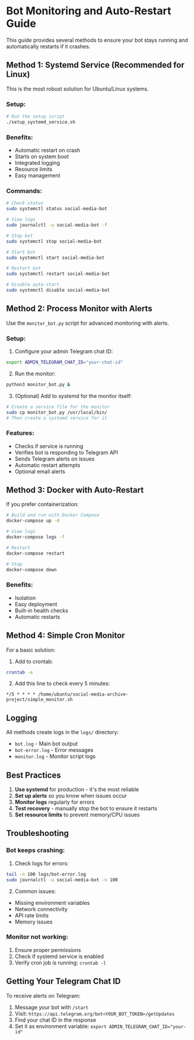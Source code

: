 # Bot Monitoring and Auto-Restart Guide

This guide provides several methods to ensure your bot stays running and automatically restarts if it crashes.

## Method 1: Systemd Service (Recommended for Linux)

This is the most robust solution for Ubuntu/Linux systems.

### Setup:
```bash
# Run the setup script
./setup_systemd_service.sh
```

### Benefits:
- Automatic restart on crash
- Starts on system boot
- Integrated logging
- Resource limits
- Easy management

### Commands:
```bash
# Check status
sudo systemctl status social-media-bot

# View logs
sudo journalctl -u social-media-bot -f

# Stop bot
sudo systemctl stop social-media-bot

# Start bot
sudo systemctl start social-media-bot

# Restart bot
sudo systemctl restart social-media-bot

# Disable auto-start
sudo systemctl disable social-media-bot
```

## Method 2: Process Monitor with Alerts

Use the `monitor_bot.py` script for advanced monitoring with alerts.

### Setup:
1. Configure your admin Telegram chat ID:
```bash
export ADMIN_TELEGRAM_CHAT_ID="your-chat-id"
```

2. Run the monitor:
```bash
python3 monitor_bot.py &
```

3. (Optional) Add to systemd for the monitor itself:
```bash
# Create a service file for the monitor
sudo cp monitor_bot.py /usr/local/bin/
# Then create a systemd service for it
```

### Features:
- Checks if service is running
- Verifies bot is responding to Telegram API
- Sends Telegram alerts on issues
- Automatic restart attempts
- Optional email alerts

## Method 3: Docker with Auto-Restart

If you prefer containerization:

```bash
# Build and run with Docker Compose
docker-compose up -d

# View logs
docker-compose logs -f

# Restart
docker-compose restart

# Stop
docker-compose down
```

### Benefits:
- Isolation
- Easy deployment
- Built-in health checks
- Automatic restarts

## Method 4: Simple Cron Monitor

For a basic solution:

1. Add to crontab:
```bash
crontab -e
```

2. Add this line to check every 5 minutes:
```
*/5 * * * * /home/ubuntu/social-media-archive-project/simple_monitor.sh
```

## Logging

All methods create logs in the `logs/` directory:
- `bot.log` - Main bot output
- `bot-error.log` - Error messages
- `monitor.log` - Monitor script logs

## Best Practices

1. **Use systemd** for production - it's the most reliable
2. **Set up alerts** so you know when issues occur
3. **Monitor logs** regularly for errors
4. **Test recovery** - manually stop the bot to ensure it restarts
5. **Set resource limits** to prevent memory/CPU issues

## Troubleshooting

### Bot keeps crashing:
1. Check logs for errors:
```bash
tail -n 100 logs/bot-error.log
sudo journalctl -u social-media-bot -n 100
```

2. Common issues:
- Missing environment variables
- Network connectivity
- API rate limits
- Memory issues

### Monitor not working:
1. Ensure proper permissions
2. Check if systemd service is enabled
3. Verify cron job is running: `crontab -l`

## Getting Your Telegram Chat ID

To receive alerts on Telegram:

1. Message your bot with `/start`
2. Visit: `https://api.telegram.org/bot<YOUR_BOT_TOKEN>/getUpdates`
3. Find your chat ID in the response
4. Set it as environment variable: `export ADMIN_TELEGRAM_CHAT_ID="your-id"`
